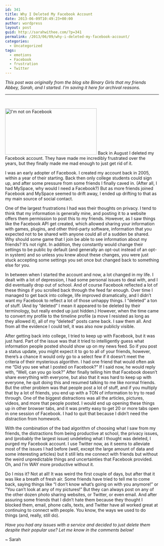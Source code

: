 ```yaml
---
id: 341
title: Why I Deleted My Facebook Account
date: 2013-06-09T10:49:23+00:00
author: wordpress
layout: post
guid: http://sarahwithee.com/?p=341
permalink: /2013/06/09/why-i-deleted-my-facebook-account/
categories:
  - Uncategorized
tags:
  - emotions
  - Facebook
  - frustration
  - Twitter
---
```

_This post was originally from the blog site Binary Girls that my friends Abbey, Sarah, and I started. I’m saving it here for archival reasons._

* * *

&nbsp;

<img class="alignright size-medium wp-image-342" src="http://sarahwithee.com/wp-content/uploads/no_facebook-300x152-300x152.png" alt="I'm not on Facebook" width="300" height="152" /> Back in August I deleted my Facebook account. They have made me incredibly frustrated over the years, but they finally made me mad enough to just get rid of it.<!--more-->

I was an early adopter of Facebook. I created my account back in 2005, within a year of their starting. Back then only college students could sign up, and after some pressure from some friends I finally caved in. (After all, I had MySpace, why would I need a Facebook?) But as more friends joined Facebook and MySpace seemed to drift away, I ended up drifting to that as my main source of social contact.

One of the largest frustrations I had was their thoughts on privacy. I tend to think that my information is generally mine, and posting it to a website offers them permission to post this to my friends. However, as I saw things like the Facebook API get created, which allowed sharing your information with games, plugins, and other third-party software, information that you expected not to be shared with anyone could all of a sudden be shared. Why should some game that I join be able to see information about my friends? It&#8217;s not right. In addition, they constantly would change their settings to be public by default (and generally an opt-out instead of an opt-in system) and so unless you knew about these changes, you were just stuck accepting some settings you set once but changed back to something else for you.

In between when I started the account and now, a lot changed in my life. I dealt with a lot of depression, I had some personal issues to deal with, and I did eventually drop out of school. And of course Facebook reflected a lot of these things if you scrolled back through the feed far enough. Over time I managed to get back into college, life improved dramatically, and I didn&#8217;t want my Facebook to reflect a lot of those unhappy things. I &#8220;deleted&#8221; a ton of stuff. (And by &#8220;deleted&#8221; I mean it appeared to be deleted by their terminology, but really ended up just hidden.) However, when the time came to convert my profile to the timeline profile (a move I resisted as long as they allowed it), all of my &#8220;deleted&#8221; posts came back. I saw them all. And from all the evidence I could tell, it was also now publicly visible.

After getting back into college, I tried to keep up with Facebook, but it was just hard. Part of the issue was that it tried to intelligently guess what information people posted should show up on my news feed. So if you post a status update, you might expect it to go to all of your friends, however, there&#8217;s a chance it would only go to a select few if it doesn&#8217;t meet the criteria of their mysterious algorithm. I had one friend that would often ask me &#8220;Did you see what I posted on Facebook?&#8221; If I said now, he would reply with, &#8220;Well, can you go look?&#8221; After finally telling him that Facebook doesn&#8217;t share everything with everyone, but also that it was hard to keep up with everyone, he quit doing this and resumed talking to me like normal friends. But the other problem was that people post a lot of stuff, and if you multiply that by a lot of friends, you end up with a TON of information to try to read through. One of the biggest distractions was all the articles, pictures, videos, and more that people posted. I would end up opening these things up in other browser tabs, and it was pretty easy to get 20 or more tabs open in one session of Facebook. I had to quit that because I didn&#8217;t need the distraction from homework.

With the combination of the bad algorithm of choosing what I saw from my friends, the distractions from being productive at school, the privacy issues, and (probably the largest issue) undeleting what I thought was deleted, I purged my Facebook account. I use Twitter now, as it seems to alleviate most of the issues I had before (well, except the large amount of data and some interesting articles) but it still lets me connect with friends but without the weird unpredictable things and uncertainties that Facebook provided. Oh, and I&#8217;m WAY more productive without it.

Do I miss it? Not at all! It was weird the first couple of days, but after that it was like a breath of fresh air. Some friends have tried to tell me to come back, saying things like &#8220;I don&#8217;t know what&#8217;s going on with you anymore!&#8221; or &#8220;You can&#8217;t look at any of my pictures!&#8221; But they can always post on any of the other dozen photo sharing websites, or Twitter, or even email. And after assuring some friends that I didn&#8217;t hate them because they thought I blocked them, email, phone calls, texts, and Twitter have all worked great at continuing to connect with people. You know, the ways we used to do things (and, really, still do).

_Have you had any issues with a service and decided to just delete them despite their popular use? Let me know in the comments below!_

~ Sarah